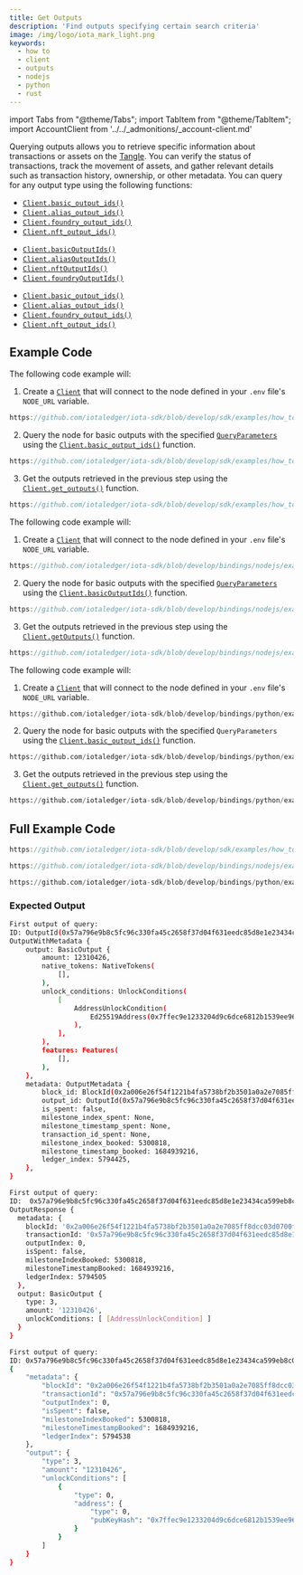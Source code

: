 ```yaml
---
title: Get Outputs
description: 'Find outputs specifying certain search criteria'
image: /img/logo/iota_mark_light.png
keywords:
  - how to
  - client
  - outputs
  - nodejs
  - python
  - rust
---
```


import Tabs from "@theme/Tabs";
import TabItem from "@theme/TabItem";
import AccountClient from '../../\_admonitions/\_account-client.md'

Querying outputs allows you to retrieve specific information about transactions or assets on
the [Tangle](/get-started/introduction/iota/introduction#the-tangle). You can verify the status of transactions, track the movement
of assets, and gather relevant details such as transaction history, ownership, or other metadata. You can query for any
output type using the following functions:

<Tabs groupId="language" queryString>
<TabItem value="rust" label="Rust">

- [`Client.basic_output_ids()`](https://docs.rs/iota-sdk/latest/iota_sdk/client/core/struct.ClientInner.html#method.basic_output_ids)
- [`Client.alias_output_ids()`](https://docs.rs/iota-sdk/latest/iota_sdk/client/core/struct.ClientInner.html#method.alias_output_ids)
- [`Client.foundry_output_ids()`](https://docs.rs/iota-sdk/latest/iota_sdk/client/core/struct.ClientInner.html#method.foundry_output_ids)
- [`Client.nft_output_ids()`](https://docs.rs/iota-sdk/latest/iota_sdk/client/core/struct.ClientInner.html#method.nft_output_ids)

</TabItem>
<TabItem value="typescript-node" label="Typescript (Node.js)">

- [`Client.basicOutputIds()`](../../references/nodejs/classes/Client.md#basicoutputids)
- [`Client.aliasOutputIds()`](../../references/nodejs/classes/Client.md#aliasoutputids)
- [`Client.nftOutputIds()`](../../references/nodejs/classes/Client.md#nftoutputids)
- [`Client.foundryOutputIds()`](../../references/nodejs/classes/Client.md#foundryoutputids)

</TabItem>
<TabItem value="python" label="Python">

- [`Client.basic_output_ids()`](../../references/python/iota_sdk/client/_node_indexer_api.md#basic_output_ids)
- [`Client.alias_output_ids()`](../../references/python/iota_sdk/client/_node_indexer_api.md#alias_output_ids)
- [`Client.foundry_output_ids()`](../../references/python/iota_sdk/client/_node_indexer_api.md#foundry_output_ids)
- [`Client.nft_output_ids()`](../../references/python/iota_sdk/client/_node_indexer_api.md#nft_output_ids)

</TabItem>
</Tabs>

<AccountClient/>

## Example Code

<Tabs groupId="language" queryString>
<TabItem value="rust" label="Rust">

The following code example will:

1. Create a [`Client`](https://docs.rs/iota-sdk/latest/iota_sdk/client/core/struct.Client.html) that will connect to the
   node defined in your `.env` file's `NODE_URL` variable.

<div className={'hide-code-block-extras'}>

```rust reference
https://github.com/iotaledger/iota-sdk/blob/develop/sdk/examples/how_tos/client/get_outputs.rs#L26-L31
```

</div>

2. Query the node for basic outputs with the specified
   [`QueryParameters`](https://docs.rs/iota-sdk/latest/iota_sdk/client/node_api/indexer/query_parameters/enum.QueryParameter.html)
   using the [`Client.basic_output_ids()`](https://docs.rs/iota-sdk/latest/iota_sdk/client/core/struct.ClientInner.html#method.basic_output_ids)
   function.

<div className={'hide-code-block-extras'}>

```rust reference
https://github.com/iotaledger/iota-sdk/blob/develop/sdk/examples/how_tos/client/get_outputs.rs#L42-L49
```

</div>

3. Get the outputs retrieved in the previous step using the
   [`Client.get_outputs()`](https://docs.rs/iota-sdk/latest/iota_sdk/client/core/struct.Client.html#method.get_outputs)
   function.

<div className={'hide-code-block-extras'}>

```rust reference
https://github.com/iotaledger/iota-sdk/blob/develop/sdk/examples/how_tos/client/get_outputs.rs#L55
```

</div>

</TabItem>
<TabItem value="typescript-node" label="Typescript (Node.js)">

The following code example will:

1. Create a [`Client`](../../references/nodejs/classes/Client.md) that will connect to the
   node defined in your `.env` file's `NODE_URL` variable.

<div className={'hide-code-block-extras'}>

```typescript reference
https://github.com/iotaledger/iota-sdk/blob/develop/bindings/nodejs/examples/how_tos/client/get-outputs.ts#L13-L20
```

</div>

2. Query the node for basic outputs with the specified
   [`QueryParameters`](../../references/nodejs/api_ref.md#queryparameter)
   using the [`Client.basicOutputIds()`](../../references/nodejs/classes/Client.md#basicoutputids)
   function.

<div className={'hide-code-block-extras'}>

```typescript reference
https://github.com/iotaledger/iota-sdk/blob/develop/bindings/nodejs/examples/how_tos/client/get-outputs.ts#L24-L32
```

</div>

3. Get the outputs retrieved in the previous step using the
   [`Client.getOutputs()`](../../references/nodejs/classes/Client.md#getoutputs)
   function.

<div className={'hide-code-block-extras'}>

```typescript reference
https://github.com/iotaledger/iota-sdk/blob/develop/bindings/nodejs/examples/how_tos/client/get-outputs.ts#L36
```

</div>

</TabItem>
<TabItem value="python" label="Python">

The following code example will:

1. Create a [`Client`](../../references/python/iota_sdk/client/client.md) that will connect to the
   node defined in your `.env` file's `NODE_URL` variable.

<div className={'hide-code-block-extras'}>

```python reference
https://github.com/iotaledger/iota-sdk/blob/develop/bindings/python/examples/how_tos/client/get_outputs.py#L8-L11
```

</div>

2. Query the node for basic outputs with the specified `QueryParameters` using the [`Client.basic_output_ids()`](../../references/python/iota_sdk/client/_node_indexer_api.md#basic_output_ids)
   function.

<div className={'hide-code-block-extras'}>

```python reference
https://github.com/iotaledger/iota-sdk/blob/develop/bindings/python/examples/how_tos/client/get_outputs.py#L13-L22
```

</div>

3. Get the outputs retrieved in the previous step using the
   [`Client.get_outputs()`](../../references/python/iota_sdk/client/_high_level_api.md#get_outputs)
   function.

<div className={'hide-code-block-extras'}>

```python reference
https://github.com/iotaledger/iota-sdk/blob/develop/bindings/python/examples/how_tos/client/get_outputs.py#L27
```

</div>

</TabItem>
</Tabs>

## Full Example Code

<Tabs groupId="language" queryString>
<TabItem value="rust" label="Rust">

```rust reference
https://github.com/iotaledger/iota-sdk/blob/develop/sdk/examples/how_tos/client/get_outputs.rs
```

</TabItem>
<TabItem value="typescript-node" label="Typescript (Node.js)">

```typescript reference
https://github.com/iotaledger/iota-sdk/blob/develop/bindings/nodejs/examples/how_tos/client/get-outputs.ts
```

</TabItem>
<TabItem value="python" label="Python">

```python reference
https://github.com/iotaledger/iota-sdk/blob/develop/bindings/python/examples/how_tos/client/get_outputs.py
```

</TabItem>
</Tabs>

### Expected Output

<Tabs groupId="language" queryString>
<TabItem value="rust" label="Rust">

```bash
First output of query:
ID: OutputId(0x57a796e9b8c5fc96c330fa45c2658f37d04f631eedc85d8e1e23434ca599eb8c0000)
OutputWithMetadata {
    output: BasicOutput {
        amount: 12310426,
        native_tokens: NativeTokens(
            [],
        ),
        unlock_conditions: UnlockConditions(
            [
                AddressUnlockCondition(
                    Ed25519Address(0x7ffec9e1233204d9c6dce6812b1539ee96af691ca2e4d9065daa85907d33e5d3),
                ),
            ],
        ),
        features: Features(
            [],
        ),
    },
    metadata: OutputMetadata {
        block_id: BlockId(0x2a006e26f54f1221b4fa5738bf2b3501a0a2e7085ff8dcc03d0700f75bbcc43c),
        output_id: OutputId(0x57a796e9b8c5fc96c330fa45c2658f37d04f631eedc85d8e1e23434ca599eb8c0000),
        is_spent: false,
        milestone_index_spent: None,
        milestone_timestamp_spent: None,
        transaction_id_spent: None,
        milestone_index_booked: 5300818,
        milestone_timestamp_booked: 1684939216,
        ledger_index: 5794425,
    },
}
```

</TabItem>
<TabItem value="typescript-node" label="Typescript (Node.js)">

```bash
First output of query:
ID:  0x57a796e9b8c5fc96c330fa45c2658f37d04f631eedc85d8e1e23434ca599eb8c0000
OutputResponse {
  metadata: {
    blockId: '0x2a006e26f54f1221b4fa5738bf2b3501a0a2e7085ff8dcc03d0700f75bbcc43c',
    transactionId: '0x57a796e9b8c5fc96c330fa45c2658f37d04f631eedc85d8e1e23434ca599eb8c',
    outputIndex: 0,
    isSpent: false,
    milestoneIndexBooked: 5300818,
    milestoneTimestampBooked: 1684939216,
    ledgerIndex: 5794505
  },
  output: BasicOutput {
    type: 3,
    amount: '12310426',
    unlockConditions: [ [AddressUnlockCondition] ]
  }
}
```

</TabItem>
<TabItem value="python" label="Python">

```bash
First output of query:
ID: 0x57a796e9b8c5fc96c330fa45c2658f37d04f631eedc85d8e1e23434ca599eb8c0000
{
    "metadata": {
        "blockId": "0x2a006e26f54f1221b4fa5738bf2b3501a0a2e7085ff8dcc03d0700f75bbcc43c",
        "transactionId": "0x57a796e9b8c5fc96c330fa45c2658f37d04f631eedc85d8e1e23434ca599eb8c",
        "outputIndex": 0,
        "isSpent": false,
        "milestoneIndexBooked": 5300818,
        "milestoneTimestampBooked": 1684939216,
        "ledgerIndex": 5794538
    },
    "output": {
        "type": 3,
        "amount": "12310426",
        "unlockConditions": [
            {
                "type": 0,
                "address": {
                    "type": 0,
                    "pubKeyHash": "0x7ffec9e1233204d9c6dce6812b1539ee96af691ca2e4d9065daa85907d33e5d3"
                }
            }
        ]
    }
}
```

</TabItem>
</Tabs>
